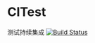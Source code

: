 # CITest
测试持续集成
[![Build Status](https://travis-ci.org/daoxingwudao/CITest.svg?branch=main)](https://travis-ci.org/daoxingwudao/CITest)
